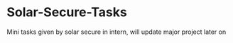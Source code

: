 # Solar-Secure-Tasks
Mini tasks given by solar secure in intern, will update major project later on
